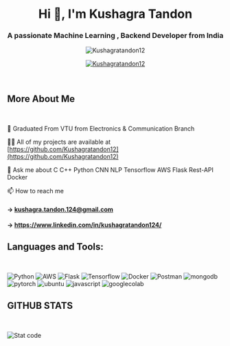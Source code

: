 <h1 align="center">Hi 👋, I'm Kushagra Tandon</h1>
<h3 align="center">A passionate Machine Learning , Backend Developer from India</h3>

<p align="center"> <img src="https://komarev.com/ghpvc/?username=Kushagratandon12&label=Profile%20views&color=0e75b6&style=flat" alt="Kushagratandon12" /> </p>

<p align="center"> 
<a href="https://github.com/ryo-ma/github-profile-trophy"><img src="https://github-profile-trophy.vercel.app/?username=Kushagratandon12&theme=nord" alt="Kushagratandon12" /></a> 
</p>

<br>

<h2>More About Me </h2>

<br> 

🌱 Graduated From VTU from Electronics & Communication Branch 

👨‍💻 All of my projects are available at [https://github.com/Kushagratandon12](https://github.com/Kushagratandon12)

💬 Ask me about C C++ Python CNN NLP Tensorflow AWS Flask Rest-API Docker 

📫 How to reach me 
      <h4> ->  **kushagra.tandon.124@gmail.com**
      <h4> ->  **https://www.linkedin.com/in/kushagratandon124/**

<h2>Languages and Tools:</h2>
<br>

![Python](https://img.shields.io/badge/python-02569B?style=for-the-badge&logo=python&color=white)
![AWS](https://img.shields.io/badge/aws-02569B?style=for-the-badge&logo=amazon&color=white)
![Flask](https://img.shields.io/badge/Flask-02569B?style=for-the-badge&logo=flask&color=white)
![Tensorflow](https://img.shields.io/badge/Tensorflow-02569B?style=for-the-badge&logo=tensorflow&color=white)
![Docker](https://img.shields.io/badge/Docker-02569B?style=for-the-badge&logo=docker&color=white)
![Postman](https://img.shields.io/badge/Postman-02569B?style=for-the-badge&logo=postman&color=white)
![mongodb](https://img.shields.io/badge/mongodb-02569B?style=for-the-badge&logo=mongodb&color=white)
![pytorch](https://img.shields.io/badge/pytorch-02569B?style=for-the-badge&logo=pytorch&color=white)
![ubuntu](https://img.shields.io/badge/ubuntu-02569B?style=for-the-badge&logo=ubuntu&color=white)
![javascript](https://img.shields.io/badge/javascript-02569B?style=for-the-badge&logo=javascript&color=white)
![googlecolab](https://img.shields.io/badge/googlecolab-02569B?style=for-the-badge&logo=googlecolab&color=white)


<h2> GITHUB STATS </h2>
<br>

![Stat code](https://github-readme-streak-stats.herokuapp.com/?user=Kushagratandon12&theme=dark)
    

<!-- [![my github activity graph](https://activity-graph.herokuapp.com/graph?username=kushagratandon12&theme=github)](https://github.com/kushagratandon12/github-readme-activity-graph) -->
